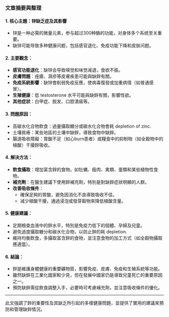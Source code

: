 ### 文章摘要與整理

#### 1. 核心主題：锌缺乏症及其影響
- 锌是一种必需的微量元素，参与超过300种酶的功能，对身体多个系统至关重要。
- 缺锌可能导致多种健康问题，包括感官退化、免疫功能下降和皮肤问题。

#### 2. 主要觀念：
- **感官功能退化**：缺锌会导致嗅觉和味觉减退，食欲不振。
- **皮膚問題**：痤瘡、濕疹等皮膚疾患可能與缺鋅有關。
- **免疫系統影響**：缺锌會削弱免疫反應，使病毒復發或加重病情（如普通感冒）。
- **生殖健康**：低 testosterone 水平可能與缺鋅有關，影響性欲。
- **其他症狀**：白甲症、脱发、口腔潰瘍等。

#### 3. 問題原因：
- 高碳水化合物飲食：過量攝取糖分或碳水化合物會耗 depletion of zinc.
- 土壤貧瘠：某些地區的土壤中缺鋅，導致食物中缺鋅。
- 腸道吸收障礙：胃酸不足（如心burn患者）或糧食中的抑制物（如全穀物中的植酸）干擾鋅吸收。

#### 4. 解決方法：
- **飲食攝取**：增加富含鋅的食物，如牡蠣、瘦肉、禽類、蛋類和某些植物性食物。
- **補充劑**：在醫生建議下使用鋅補充劑，特別是對缺鋅症狀明顯的人群。
- **改善吸收條件**：
  - 確保足夠的胃酸，避免因消化不良導致吸收不佳。
  - 减少植酸干擾，通過浸泡或發芽穀物來降低植酸含量。

#### 5. 健康建議：
- 定期檢查血液中的鋅水平，特別是免疫力低下的個體、孕婦及兒童。
- 避免過度攝取糖分和碳水化合物，以防止鋅的耗 depletion.
- 維持均衡飲食，多攝取富含鋅的食物，並注意食物的加工方式（如全穀物攝取應適當）。

#### 6. 結論：
- 鋅是維護身體健康的重要礦物質，影響免疫、皮膚、免疫和生殖系統等功能。
- 雖然缺鋅在工業化國家較少見，但在發展中國家仍是導致兒童死亡的重要原因之一。
- 預防缺鋅需從飲食調整入手，必要時可考慮補充劑，並注意吸收條件的優化。

---

此文強調了鋅的重要性及其缺乏所引起的多樣健康問題，並提供了實用的建議來預防和管理缺鋅情況。
